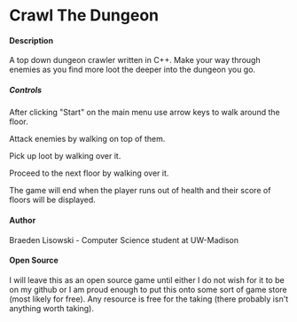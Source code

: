 # **Crawl The Dungeon**
#### **Description**

A top down dungeon crawler written in C++. Make your way through enemies as you find more loot the deeper into the dungeon you go. 

##### **Controls**
After clicking "Start" on the main menu use arrow keys to walk around the floor. 

Attack enemies by walking on top of them.

Pick up loot by walking over it.

Proceed to the next floor by walking over it. 

The game will end when the player runs out of health and their score of floors will be displayed.

#### **Author**
Braeden Lisowski - Computer Science student at UW-Madison

#### **Open Source**

I will leave this as an open source game until either I do not wish for it to be on my github or I am proud enough to put this onto some sort of game store
(most likely for free). Any resource is free for the taking (there probably isn't anything worth taking).